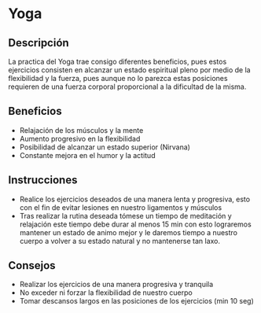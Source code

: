 # **Yoga**



## Descripción 

La practica del Yoga trae consigo diferentes beneficios, pues estos ejercicios consisten en alcanzar un estado espiritual pleno por medio de la flexibilidad y la fuerza, pues aunque no lo parezca estas posiciones requieren de una fuerza corporal proporcional a la dificultad de la misma.

## Beneficios 

- Relajación de los músculos y la mente
- Aumento progresivo en la flexibilidad 
- Posibilidad de alcanzar un estado superior (Nirvana)
- Constante mejora en el humor y la actitud

## Instrucciones

- Realice los ejercicios deseados de una manera lenta y progresiva, esto  con el fin de evitar lesiones en nuestro ligamentos y músculos
- Tras realizar la rutina deseada tómese un tiempo de meditación y relajación este tiempo debe durar al menos 15 min con esto lograremos mantener un estado de animo mejor y le daremos tiempo a nuestro cuerpo a volver a su estado natural y no mantenerse tan laxo. 

## Consejos 

- Realizar los ejercicios de una manera progresiva y tranquila
- No exceder ni forzar la flexibilidad de nuestro cuerpo
- Tomar descansos largos en las posiciones de los ejercicios (min 10 seg)
